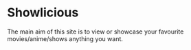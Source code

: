 ﻿# Showlicious
The main aim of this site is to view or showcase your favourite movies/anime/shows anything you want.
